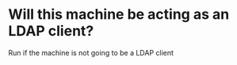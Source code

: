 # Will this machine be acting as an LDAP client? 
Run if the machine is not going to be a LDAP client
